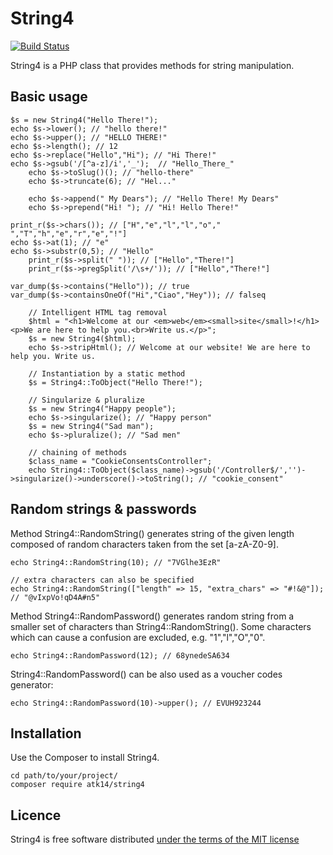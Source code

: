 String4
=======

[![Build Status](https://app.travis-ci.com/atk14/String4.svg?token=Kc7UxgK5oqFG8sZAhCzg&branch=master)](https://app.travis-ci.com/atk14/String4)

String4 is a PHP class that provides methods for string manipulation.

Basic usage
-----------

    $s = new String4("Hello There!");
    echo $s->lower(); // "hello there!"
    echo $s->upper(); // "HELLO THERE!"
    echo $s->length(); // 12
    echo $s->replace("Hello","Hi"); // "Hi There!"
    echo $s->gsub('/[^a-z]/i','_');  // "Hello_There_"
		echo $s->toSlug()(); // "hello-there"
		echo $s->truncate(6); // "Hel..."

		echo $s->append(" My Dears"); // "Hello There! My Dears"
		echo $s->prepend("Hi! "); // "Hi! Hello There!"

    print_r($s->chars()); // ["H","e","l","l","o"," ","T","h","e","r","e","!"]
    echo $s->at(1); // "e"
    echo $s->substr(0,5); // "Hello"
		print_r($s->split(" ")); // ["Hello","There!"] 
		print_r($s->pregSplit('/\s+/')); // ["Hello","There!"] 

    var_dump($s->contains("Hello")); // true
    var_dump($s->containsOneOf("Hi","Ciao","Hey")); // falseq

		// Intelligent HTML tag removal
		$html = "<h1>Welcome at our <em>web</em><small>site</small>!</h1><p>We are here to help you.<br>Write us.</p>";
		$s = new String4($html);
		echo $s->stripHtml(); // Welcome at our website! We are here to help you. Write us.

		// Instantiation by a static method
		$s = String4::ToObject("Hello There!");

		// Singularize & pluralize
		$s = new String4("Happy people");
		echo $s->singularize(); // "Happy person"
		$s = new String4("Sad man");
		echo $s->pluralize(); // "Sad men"

		// chaining of methods
		$class_name = "CookieConsentsController";
		echo String4::ToObject($class_name)->gsub('/Controller$/','')->singularize()->underscore()->toString(); // "cookie_consent"

Random strings & passwords
--------------------------

Method String4::RandomString() generates string of the given length composed of random characters taken from the set [a-zA-Z0-9].

    echo String4::RandomString(10); // "7VGlhe3EzR"

    // extra characters can also be specified
    echo String4::RandomString(["length" => 15, "extra_chars" => "#!&@"]); // "@vIxpVo!qD4A#n5"

Method String4::RandomPassword() generates random string from a smaller set of characters than String4::RandomString().
Some characters which can cause a confusion are excluded, e.g. "1","l","O","0".

    echo String4::RandomPassword(12); // 68ynedeSA634

String4::RandomPassword() can be also used as a voucher codes generator:

    echo String4::RandomPassword(10)->upper(); // EVUH923244

Installation
------------

Use the Composer to install String4.

    cd path/to/your/project/
    composer require atk14/string4

Licence
-------

String4 is free software distributed [under the terms of the MIT license](http://www.opensource.org/licenses/mit-license)
